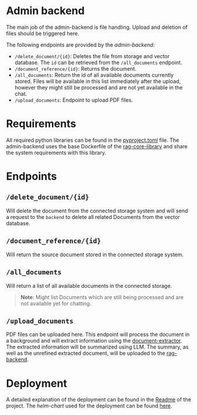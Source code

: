 # Admin backend

The main job of the admin-backend is file handling. Upload and deletion of files should be triggered here.

The following endpoints are provided by the _admin-backend_:

-   `/delete_document/{id}`: Deletes the file from storage and vector database. The `id` can be retrieved from the `/all_documents` endpoint.
-   `/document_reference/{id}`: Returns the document.
-   `/all_documents`: Return the id of all available documents currently stored. Files will be available in this list immediately after the upload, however they might still be processed and are not yet available in the chat.
-   `/upload_documents`: Endpoint to upload PDF files.

# Requirements

All required python libraries can be found in the [pyproject.toml](pyproject.toml) file.
The admin-backend uses the base Dockerfile of the [rag-core-library](../rag-core-library/) and share the system requirements with this library.

# Endpoints

## `/delete_document/{id}`

Will delete the document from the connected storage system and will send a request to the `backend` to delete all related Documents from the vector database.

## `/document_reference/{id}`

Will return the source document stored in the connected storage system.

## `/all_documents`

Will return a list of all available documents in the connected storage.

> **Note**:
> Might list Documents which are still being processed and are not available yet for chatting.

## `/upload_documents`

PDF files can be uploaded here. This endpoint will process the document in a background and will extract information using the [document-extractor](../document-extractor/).
The extracted information will be summarized using LLM. The summary, as well as the unrefined extracted document, will be uploaded to the [rag-backend](../rag-backend/).

# Deployment

A detailed explanation of the deployment can be found in the [Readme](../README.md) of the project.
The _helm-chart_ used for the deployment can be found [here](../helm-chart/charts/adminfrontend/).
